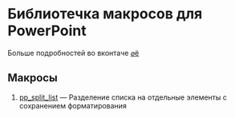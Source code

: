 # Библиотечка макросов для PowerPoint

Больше подробностей во вконтаче [⌀ё](https://vk.com/aroundelearning) 

## Макросы
1. [pp_split_list](https://github.com/pltn/pp_macros/blob/master/pp_split_list.vba) — Разделение списка на отдельные элементы с сохранением форматирования
